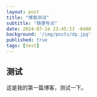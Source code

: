 ```yaml
---
layout: post
title: "博客测试"
subtitle: "随便写点"
date: 2024-07-24 23:45:13 -0400
background: '/img/posts/dp.jpg'
published: true
tags: [test]
---
```


## 测试

这是我的第一篇博客，测试一下。